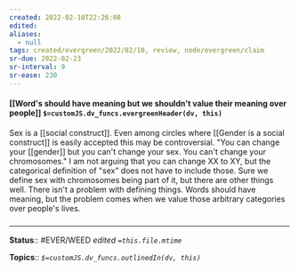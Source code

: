 ```yaml
---
created: 2022-02-10T22:26:08 
edited: 
aliases:
  - null
tags: created/evergreen/2022/02/10, review, node/evergreen/claim
sr-due: 2022-02-23
sr-interval: 9
sr-ease: 230
---
```


#### [[Word's should have meaning but we shouldn't value their meaning over people]] `$=customJS.dv_funcs.evergreenHeader(dv, this)`

Sex is a [[social construct]]. Even among circles where [[Gender is a social construct]] is easily accepted this may be controversial. "You can change your [[gender]] but you can't change your sex. You can't change your chromosomes." I am not arguing that you can change XX to XY, but the categorical definition of "sex" does not have to include those. Sure we define sex with chromosomes being part of it, but there are other things well. 
There isn't a problem with defining things. Words should have meaning, but the problem comes when we value those arbitrary categories over people's lives. 

### <hr class="footnote"/>

**Status**:: #EVER/WEED 
*edited `=this.file.mtime`*

**Topics**:: 
*`$=customJS.dv_funcs.outlinedIn(dv, this)`*
